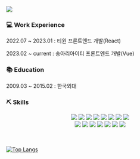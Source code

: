 <img src="https://capsule-render.vercel.app/api?type=waving&color=pink&height=200&section=header&text=👋 Frontend Developer&fontSize=90" />


### 💻 Work Experience

<p>2022.07 ~ 2023.01 : 티윈 프론트엔드 개발(React)</p>
<p>2023.02 ~ current : 송아리아이티 프론트엔드 개발(Vue)</p>

### 📚 Education

<p>2009.03 ~ 2015.02 : 한국외대</p>
	
### ⛏ Skills

<div align="center">
	<img src="https://img.shields.io/badge/VueJs-red?style=flat&logo=VueJs&logoColor=white" />
  <img src="https://img.shields.io/badge/ReactQuery-gray?style=flat&logo=ReactQuery&logoColor=white" />
  <img src="https://img.shields.io/badge/Redux-deepgreen?style=flat&logo=Redux&logoColor=white" />
  <img src="https://img.shields.io/badge/React-skyblue?style=flat&logo=React&logoColor=white" />
  <img src="https://img.shields.io/badge/Typescript-purple?style=flat&logo=Typescript&logoColor=white" />
	<img src="https://img.shields.io/badge/Javascript-007396?style=flat&logo=Javascript&logoColor=white" />
	<img src="https://img.shields.io/badge/HTML5-E34F26?style=flat&logo=HTML5&logoColor=white" />
	<img src="https://img.shields.io/badge/CSS3-1572B6?style=flat&logo=CSS3&logoColor=white" />
</div>



<div align="center">
  <img src="https://img.shields.io/badge/Recoil-0CB92E?style=flat&logo=React-Recoil.js&logoColor=white" />
  <img src="https://img.shields.io/badge/Next.js-DC321B?style=flat&logo=Next.js&logoColor=white" />
  <img src="https://img.shields.io/badge/StyledComponents-pink?style=flat&logo=StyledComponents&logoColor=white" />
  <img src="https://img.shields.io/badge/Node.js-DC5B1B?style=flat&logo=Node.js&logoColor=white" />
	<img src="https://img.shields.io/badge/Firebase-3E31DC?style=flat&logo=FireBase&logoColor=white" />
	<img src="https://img.shields.io/badge/MongoDB-1AC8CD?style=flat&logo=MongoDB&logoColor=white" />
	<img src="https://img.shields.io/badge/THREE-E10760?style=flat&logo=THREE.js&logoColor=white" />
</div>

<br><br>
[![Top Langs](https://github-readme-stats.vercel.app/api/top-langs/?username=iafan1229&layout=compact&theme=default&langs_count=8)](https://github.com/anuraghazra/github-readme-stats)

